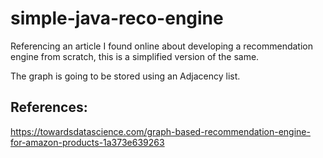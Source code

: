 # simple-java-reco-engine
Referencing an article I found online about developing a recommendation engine from scratch, this is a simplified version of the same. 

The graph is going to be stored using an Adjacency list. 




## References:
https://towardsdatascience.com/graph-based-recommendation-engine-for-amazon-products-1a373e639263
